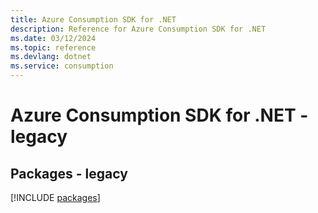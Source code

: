 ```yaml
---
title: Azure Consumption SDK for .NET
description: Reference for Azure Consumption SDK for .NET
ms.date: 03/12/2024
ms.topic: reference
ms.devlang: dotnet
ms.service: consumption
---
```

# Azure Consumption SDK for .NET - legacy
## Packages - legacy
[!INCLUDE [packages](consumption-index.md)]